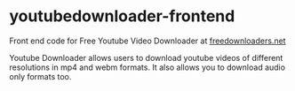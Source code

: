 # youtubedownloader-frontend
Front end code for Free Youtube Video Downloader at [freedownloaders.net](https://freedownloaders.net/youtube-downloader/)

Youtube Downloader allows users to download youtube videos of different resolutions in mp4 and webm formats. It also allows you to download audio only formats too.
